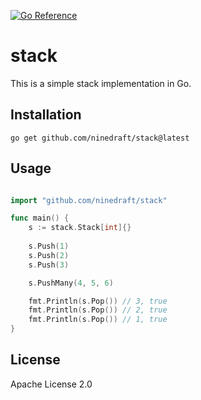[![Go Reference](https://pkg.go.dev/badge/github.com/ninedraft/stack.svg)](https://pkg.go.dev/github.com/ninedraft/stack)
# stack 

This is a simple stack implementation in Go.

## Installation

```
go get github.com/ninedraft/stack@latest
```

## Usage

```go

import "github.com/ninedraft/stack"

func main() {
    s := stack.Stack[int]{}
    
    s.Push(1)
    s.Push(2)
    s.Push(3)

    s.PushMany(4, 5, 6)

    fmt.Println(s.Pop()) // 3, true
    fmt.Println(s.Pop()) // 2, true
    fmt.Println(s.Pop()) // 1, true
}

```

## License

Apache License 2.0